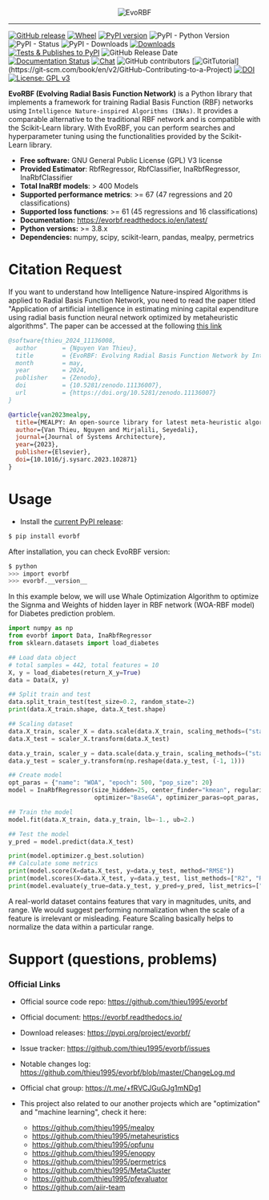 
<p align="center">
<img style="max-width:100%;" src="https://thieu1995.github.io/post/2023-08/evorbf1.png" alt="EvoRBF"/>
</p>

---


[![GitHub release](https://img.shields.io/badge/release-0.1.0-yellow.svg)](https://github.com/thieu1995/evorbf/releases)
[![Wheel](https://img.shields.io/pypi/wheel/gensim.svg)](https://pypi.python.org/pypi/evorbf) 
[![PyPI version](https://badge.fury.io/py/evorbf.svg)](https://badge.fury.io/py/evorbf)
![PyPI - Python Version](https://img.shields.io/pypi/pyversions/evorbf.svg)
![PyPI - Status](https://img.shields.io/pypi/status/evorbf.svg)
![PyPI - Downloads](https://img.shields.io/pypi/dm/evorbf.svg)
[![Downloads](https://static.pepy.tech/badge/evorbf)](https://pepy.tech/project/evorbf)
[![Tests & Publishes to PyPI](https://github.com/thieu1995/evorbf/actions/workflows/publish-package.yaml/badge.svg)](https://github.com/thieu1995/evorbf/actions/workflows/publish-package.yaml)
![GitHub Release Date](https://img.shields.io/github/release-date/thieu1995/evorbf.svg)
[![Documentation Status](https://readthedocs.org/projects/evorbf/badge/?version=latest)](https://evorbf.readthedocs.io/en/latest/?badge=latest)
[![Chat](https://img.shields.io/badge/Chat-on%20Telegram-blue)](https://t.me/+fRVCJGuGJg1mNDg1)
![GitHub contributors](https://img.shields.io/github/contributors/thieu1995/evorbf.svg)
[![GitTutorial](https://img.shields.io/badge/PR-Welcome-%23FF8300.svg?)](https://git-scm.com/book/en/v2/GitHub-Contributing-to-a-Project)
[![DOI](https://zenodo.org/badge/DOI/10.5281/zenodo.11136007.svg)](https://doi.org/10.5281/zenodo.11136007)
[![License: GPL v3](https://img.shields.io/badge/License-GPLv3-blue.svg)](https://www.gnu.org/licenses/gpl-3.0)


**EvoRBF (Evolving Radial Basis Function Network)** is a Python library that implements a framework 
for training Radial Basis Function (RBF) networks using `Intelligence Nature-inspired Algorithms (INAs)`. It provides a 
comparable alternative to the traditional RBF network and is compatible with the Scikit-Learn library. With EvoRBF, you can 
perform searches and hyperparameter tuning using the functionalities provided by the Scikit-Learn library.

* **Free software:** GNU General Public License (GPL) V3 license
* **Provided Estimator**: RbfRegressor, RbfClassifier, InaRbfRegressor, InaRbfClassifier
* **Total InaRBf models**: > 400 Models
* **Supported performance metrics**: >= 67 (47 regressions and 20 classifications)
* **Supported loss functions**: >= 61 (45 regressions and 16 classifications)
* **Documentation:** https://evorbf.readthedocs.io/en/latest/
* **Python versions:** >= 3.8.x
* **Dependencies:** numpy, scipy, scikit-learn, pandas, mealpy, permetrics


# Citation Request 

If you want to understand how Intelligence Nature-inspired Algorithms is applied to Radial Basis Function Network, you 
need to read the paper titled "Application of artificial intelligence in estimating mining capital expenditure using radial basis function neural network optimized by metaheuristic algorithms". 
The paper can be accessed at the following [this link](https://doi.org/10.1016/B978-0-443-18764-3.00015-1)


```bibtex
@software{thieu_2024_11136008,
  author       = {Nguyen Van Thieu},
  title        = {EvoRBF: Evolving Radial Basis Function Network by Intelligent Nature-inspired Algorithms},
  month        = may,
  year         = 2024,
  publisher    = {Zenodo},
  doi          = {10.5281/zenodo.11136007},
  url          = {https://doi.org/10.5281/zenodo.11136007}
}

@article{van2023mealpy,
  title={MEALPY: An open-source library for latest meta-heuristic algorithms in Python},
  author={Van Thieu, Nguyen and Mirjalili, Seyedali},
  journal={Journal of Systems Architecture},
  year={2023},
  publisher={Elsevier},
  doi={10.1016/j.sysarc.2023.102871}
}
```


# Usage

* Install the [current PyPI release](https://pypi.python.org/pypi/evorbf):
```sh 
$ pip install evorbf
```

After installation, you can check EvoRBF version:

```sh
$ python
>>> import evorbf
>>> evorbf.__version__
```

In this example below, we will use Whale Optimization Algorithm to optimize the Signma and Weights of hidden layer 
in RBF network (WOA-RBF model) for Diabetes prediction problem.

```python
import numpy as np
from evorbf import Data, InaRbfRegressor
from sklearn.datasets import load_diabetes

## Load data object
# total samples = 442, total features = 10
X, y = load_diabetes(return_X_y=True)
data = Data(X, y)

## Split train and test
data.split_train_test(test_size=0.2, random_state=2)
print(data.X_train.shape, data.X_test.shape)

## Scaling dataset
data.X_train, scaler_X = data.scale(data.X_train, scaling_methods=("standard"))
data.X_test = scaler_X.transform(data.X_test)

data.y_train, scaler_y = data.scale(data.y_train, scaling_methods=("standard", ))
data.y_test = scaler_y.transform(np.reshape(data.y_test, (-1, 1)))

## Create model
opt_paras = {"name": "WOA", "epoch": 500, "pop_size": 20}
model = InaRbfRegressor(size_hidden=25, center_finder="kmean", regularization=False, lamda=0.5, obj_name="MSE",
                        optimizer="BaseGA", optimizer_paras=opt_paras, verbose=True, seed=42)

## Train the model
model.fit(data.X_train, data.y_train, lb=-1., ub=2.)

## Test the model
y_pred = model.predict(data.X_test)

print(model.optimizer.g_best.solution)
## Calculate some metrics
print(model.score(X=data.X_test, y=data.y_test, method="RMSE"))
print(model.scores(X=data.X_test, y=data.y_test, list_methods=["R2", "R", "KGE", "MAPE"]))
print(model.evaluate(y_true=data.y_test, y_pred=y_pred, list_metrics=["MSE", "RMSE", "R2S", "NSE", "KGE", "MAPE"]))
```

A real-world dataset contains features that vary in magnitudes, units, and range. We would suggest performing 
normalization when the scale of a feature is irrelevant or misleading. Feature Scaling basically helps to normalize 
the data within a particular range.


# Support (questions, problems)

### Official Links 

* Official source code repo: https://github.com/thieu1995/evorbf
* Official document: https://evorbf.readthedocs.io/
* Download releases: https://pypi.org/project/evorbf/
* Issue tracker: https://github.com/thieu1995/evorbf/issues
* Notable changes log: https://github.com/thieu1995/evorbf/blob/master/ChangeLog.md
* Official chat group: https://t.me/+fRVCJGuGJg1mNDg1

* This project also related to our another projects which are "optimization" and "machine learning", check it here:
    * https://github.com/thieu1995/mealpy
    * https://github.com/thieu1995/metaheuristics
    * https://github.com/thieu1995/opfunu
    * https://github.com/thieu1995/enoppy
    * https://github.com/thieu1995/permetrics
    * https://github.com/thieu1995/MetaCluster
    * https://github.com/thieu1995/pfevaluator
    * https://github.com/aiir-team

